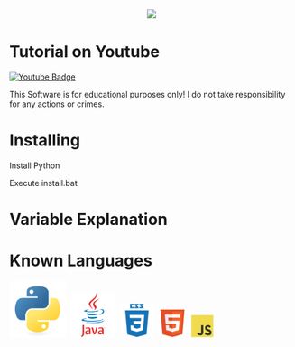 <div id="header" align="center">
  <img src="https://www.gifcen.com/wp-content/uploads/2022/03/among-us-gif-4.gif")
" width="300"/>
</div>

# Tutorial on Youtube

<div id="badges">
  <a href="https://www.youtube.com/channel/UCUpf3qz-TVefKfYG3WNArEw">
    <img src="https://img.shields.io/badge/YouTube-red?style=for-the-badge&logo=youtube&logoColor=white" alt="Youtube Badge"/>
  </a>
</div>


This Software is for educational purposes only! I do not take responsibility for any actions or crimes.


# Installing

Install Python

Execute install.bat


# Variable Explanation



# Known Languages

<div>
  <img src="https://github.com/devicons/devicon/blob/master/icons/python/python-original.svg" title="Python" alt="Python" width="100" height="100"/>&nbsp;
  <img src="https://github.com/devicons/devicon/blob/master/icons/java/java-original-wordmark.svg" title="Java" alt="Java" width="80" height="80"/>&nbsp;
  <img src="https://github.com/devicons/devicon/blob/master/icons/css3/css3-plain-wordmark.svg"  title="CSS3" alt="CSS" width="60" height="60"/>&nbsp;
  <img src="https://github.com/devicons/devicon/blob/master/icons/html5/html5-original.svg" title="HTML5" alt="HTML" width="50" height="50"/>&nbsp;
  <img src="https://github.com/devicons/devicon/blob/master/icons/javascript/javascript-original.svg" title="JavaScript" alt="JavaScript" width="40" height="40"/>&nbsp;
</div>

